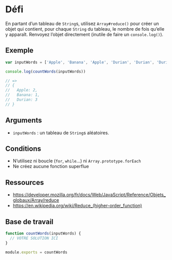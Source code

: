 # Défi

En partant d’un tableau de `String`s, utilisez `Array#reduce()` pour créer un objet qui contient, pour chaque `String` du tableau, le nombre de fois qu’elle y apparaît.  Renvoyez l’objet directement (inutile de faire un `console.log()`).

## Exemple

```js
var inputWords = ['Apple', 'Banana', 'Apple', 'Durian', 'Durian', 'Durian']

console.log(countWords(inputWords))

// =>
// {
//   Apple: 2,
//   Banana: 1,
//   Durian: 3
// }
```

## Arguments

* `inputWords` : un tableau de `String`s aléatoires.

## Conditions

* N’utilisez ni boucle (`for`, `while`…) ni `Array.prototype.forEach`
* Ne créez aucune fonction superflue

## Ressources

* https://developer.mozilla.org/fr/docs/Web/JavaScript/Reference/Objets_globaux/Array/reduce
* https://en.wikipedia.org/wiki/Reduce_(higher-order_function)

## Base de travail

```js
function countWords(inputWords) {
  // VOTRE SOLUTION ICI
}

module.exports = countWords
```
